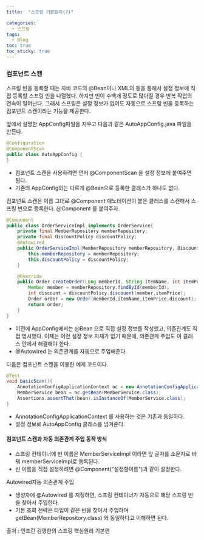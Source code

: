```yaml
---
title:  "스프링 기본원리(7)"

categories:
  - 스프링
tags:
  - Blog
toc: true
toc_sticky: true
---
```


### 컴포넌트 스캔

스프링 빈을 등록할 때는 자바 코드의 @Bean이나 XML의 <bean> 등을 통해서 설정 정보에 직접 등록할 스프링 빈을 나열했다.
하지만 빈이 수백개 정도로 많아질 경우 반복 작업의 연속이 일어난다. 그래서 스프링은 설정 정보가 없어도 자동으로 스프링 빈을 등록하는 컴포넌트 스캔이라는 기능을 제공한다.

앞에서 설명한 AppConfig파일을 지우고 다음과 같은 AutoAppConfig.java 파일을 만든다.

```java
@Configuration
@ComponentScan
public class AutoAppConfig {
}
```

- 컴포넌트 스캔을 사용하려면 먼저 @ComponentScan 을 설정 정보에 붙여주면 된다.
- 기존의 AppConfig와는 다르게 @Bean으로 등록한 클래스가 하나도 없다.

컴포넌트 스캔은 이름 그대로 @Component 애노테이션이 붙은 클래스를 스캔해서 스프링 빈으로
등록한다. @Component 를 붙여주자.

```java
@Component
public class OrderServiceImpl implements OrderService{
    private final MemberRepository memberRepository;
    private final DiscountPolicy discountPolicy;
    @Autowired
    public OrderServiceImpl(MemberRepository memberRepository, DiscountPolicy discountPolicy) {
        this.memberRepository = memberRepository;
        this.discountPolicy = discountPolicy;
    }

    @Override
    public Order createOrder(Long memberId, String itemName, int itemPrice) {
        Member member = memberRepository.findById(memberId);
        int discount = discountPolicy.discouont(member,itemPrice);
        Order order = new Order(memberId,itemName,itemPrice,discount);
        return order;
    }
}
```
- 이전에 AppConfig에서는 @Bean 으로 직접 설정 정보를 작성했고, 의존관계도 직접 명시했다. 이제는
이런 설정 정보 자체가 없기 때문에, 의존관계 주입도 이 클래스 안에서 해결해야 한다.
- @Autowired 는 의존관계를 자동으로 주입해준다.

다음은 컴포넌트 스캔을 이용한 예제 코드이다.

```java
@Test
void basicScan(){
    AnnotationConfigApplicationContext ac = new AnnotationConfigApplicationContext(AutoAppConfig.class);
    MemberService bean = ac.getBean(MemberService.class);
    Assertions.assertThat(bean).isInstanceOf(MemberService.class);
}
```

- AnnotationConfigApplicationContext 를 사용하는 것은 기존과 동일하다.
- 설정 정보로 AutoAppConfig 클래스를 넘겨준다.

#### 컴포넌트 스캔과 자동 의존관계 주입 동작 방식

- 스프링 컨테이너에 빈 이름은 MemberServiceImpl 이라면 앞 글자를 소문자로 바꿔 memberServiceImpl로 등록된다.
- 빈 이름을 직접 설정하려면 @Component("설정할이름")과 같이 설정한다.

Autowired자동 의존관계 주입

* 생성자에 @Autowired 를 지정하면, 스프링 컨테이너가 자동으로 해당 스프링 빈을 찾아서 주입한다.
* 기본 조회 전략은 타입이 같은 빈을 찾아서 주입하며 getBean(MemberRepository.class) 와 동일하다고 이해하면 된다.

출처 : 인프런 김영한의 스프링 핵심원리 기본편